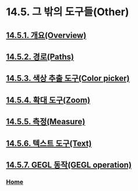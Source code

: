 # 14.5. 그 밖의 도구들(Other)

## [14.5.1. 개요(Overview)](./14-05-01-overview.md)
## [14.5.2. 경로(Paths)](./14-05-02-paths.md)
## [14.5.3. 색상 추출 도구(Color picker)](./14-05-03-color-picker.md)
## [14.5.4. 확대 도구(Zoom)](./14-05-04-zoom.md)
## [14.5.5. 측정(Measure)](./14-05-05-measure.md)
## [14.5.6. 텍스트 도구(Text)](./14-05-06-00-text.md)
## [14.5.7. GEGL 동작(GEGL operation)](./14-05-07-gegl-operation.md)

### [Home](./00-home.md)
